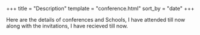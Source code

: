 +++
title = "Description"
template = "conference.html"
sort_by = "date"
+++

Here are the details of conferences and Schools, I have attended till now along with the invitations, I have recieved till now.